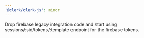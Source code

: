 ```yaml
---
'@clerk/clerk-js': minor
---
```


Drop firebase legacy integration code and start using sessions/:sid/tokens/:template endpoint for the firebase tokens.
